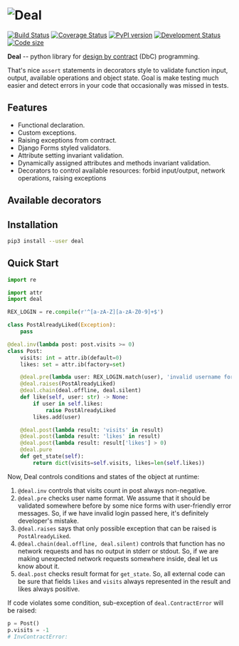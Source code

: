 # ![Deal](https://raw.githubusercontent.com/orsinium/deal/master/logo.png)

[![Build Status](https://travis-ci.org/orsinium/deal.svg?branch=master)](https://travis-ci.org/orsinium/deal) [![Coverage Status](https://coveralls.io/repos/github/orsinium/deal/badge.svg)](https://coveralls.io/github/orsinium/deal) [![PyPI version](https://img.shields.io/pypi/v/deal.svg)](https://pypi.python.org/pypi/deal) [![Development Status](https://img.shields.io/pypi/status/deal.svg)](https://pypi.python.org/pypi/deal) [![Code size](https://img.shields.io/github/languages/code-size/orsinium/deal.svg)](https://github.com/orsinium/deal)

**Deal** -- python library for [design by contract](https://en.wikipedia.org/wiki/Design_by_contract) (DbC) programming.

That's nice `assert` statements in decorators style to validate function input, output, available operations and object state. Goal is make testing much easier and detect errors in your code that occasionally was missed in tests.

## Features

* Functional declaration.
* Custom exceptions.
* Raising exceptions from contract.
* Django Forms styled validators.
* Attribute setting invariant validation.
* Dynamically assigned attributes and methods invariant validation.
* Decorators to control available resources: forbid input/output, network operations, raising exceptions

## Available decorators

## Installation

```bash
pip3 install --user deal
```

## Quick Start

```python
import re

import attr
import deal

REX_LOGIN = re.compile(r'^[a-zA-Z][a-zA-Z0-9]+$')

class PostAlreadyLiked(Exception):
    pass

@deal.inv(lambda post: post.visits >= 0)
class Post:
    visits: int = attr.ib(default=0)
    likes: set = attr.ib(factory=set)

    @deal.pre(lambda user: REX_LOGIN.match(user), 'invalid username format')
    @deal.raises(PostAlreadyLiked)
    @deal.chain(deal.offline, deal.silent)
    def like(self, user: str) -> None:
        if user in self.likes:
            raise PostAlreadyLiked
        likes.add(user)

    @deal.post(lambda result: 'visits' in result)
    @deal.post(lambda result: 'likes' in result)
    @deal.post(lambda result: result['likes'] > 0)
    @deal.pure
    def get_state(self):
        return dict(visits=self.visits, likes=len(self.likes))
```

Now, Deal controls conditions and states of the object at runtime:

1. `@deal.inv` controls that visits count in post always non-negative.
1. `@deal.pre` checks user name format. We assume that it should be validated somewhere before by some nice forms with user-friendly error messages. So, if we have invalid login passed here, it's definitely developer's mistake.
1. `@deal.raises` says that only possible exception that can be raised is `PostAlreadyLiked`.
1. `@deal.chain(deal.offline, deal.silent)` controls that function has no network requests and has no output in stderr or stdout. So, if we are making unexpected network requests somewhere inside, deal let us know about it.
1. `deal.post` checks result format for `get_state`. So, all external code can be sure that fields `likes` and `visits` always represented in the result and likes always positive.

If code violates some condition, sub-exception of `deal.ContractError` will be raised:

```python
p = Post()
p.visits = -1
# InvContractError:
```
